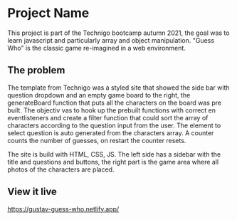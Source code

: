 # Project Name

This project is part of the Technigo bootcamp autumn 2021, the goal was to learn javascript and particularly array and object manipulation. "Guess Who" is the classic game re-imagined in a web environment.

## The problem

The template from Technigo was a styled site that showed the side bar with question dropdown and an empty game board to the right, the generateBoard function that puts all the characters on the board was pre built. The objectiv vas to hook up the prebuilt functions with correct en eventlisteners and create a filter function that could sort the array of characters according to the question input from the user. The element to select question is auto generated from the characters array. A counter counts the number of guesses, on restart the counter resets.

The site is build with HTML, CSS, JS. The left side has a sidebar with the title and questions and buttons, the right part is the game area where all photos of the characters are placed.

## View it live

https://gustav-guess-who.netlify.app/
